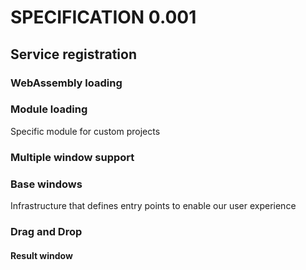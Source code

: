 # SPECIFICATION 0.001


## Service registration

### WebAssembly loading

### Module loading
Specific module for custom projects

### Multiple window support

### Base windows
Infrastructure that defines entry points to enable our user experience

### Drag and Drop


#### Result window
